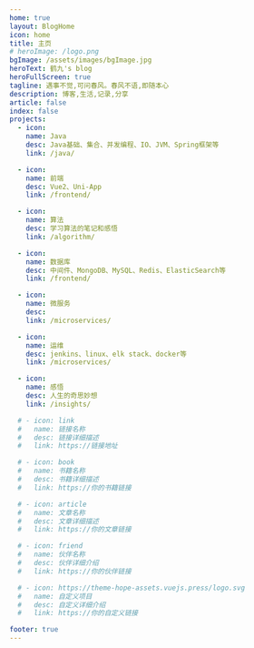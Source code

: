 ```yaml
---
home: true
layout: BlogHome
icon: home
title: 主页
# heroImage: /logo.png
bgImage: /assets/images/bgImage.jpg
heroText: 鹤九's blog
heroFullScreen: true
tagline: 遇事不觉,可问春风。春风不语,即随本心
description: 博客,生活,记录,分享
article: false
index: false
projects:
  - icon: 
    name: Java
    desc: Java基础、集合、并发编程、IO、JVM、Spring框架等
    link: /java/

  - icon: 
    name: 前端
    desc: Vue2、Uni-App
    link: /frontend/

  - icon: 
    name: 算法
    desc: 学习算法的笔记和感悟
    link: /algorithm/

  - icon: 
    name: 数据库
    desc: 中间件、MongoDB、MySQL、Redis、ElasticSearch等
    link: /frontend/

  - icon: 
    name: 微服务
    desc: 
    link: /microservices/

  - icon: 
    name: 运维
    desc: jenkins、linux、elk stack、docker等
    link: /microservices/

  - icon: 
    name: 感悟
    desc: 人生的奇思妙想
    link: /insights/

  # - icon: link
  #   name: 链接名称
  #   desc: 链接详细描述
  #   link: https://链接地址

  # - icon: book
  #   name: 书籍名称
  #   desc: 书籍详细描述
  #   link: https://你的书籍链接

  # - icon: article
  #   name: 文章名称
  #   desc: 文章详细描述
  #   link: https://你的文章链接

  # - icon: friend
  #   name: 伙伴名称
  #   desc: 伙伴详细介绍
  #   link: https://你的伙伴链接

  # - icon: https://theme-hope-assets.vuejs.press/logo.svg
  #   name: 自定义项目
  #   desc: 自定义详细介绍
  #   link: https://你的自定义链接

footer: true
---
```

